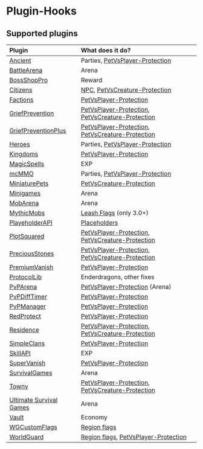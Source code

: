 # Plugin-Hooks

## Supported plugins

| Plugin | What does it do? |
| :--- | :--- |
| [Ancient](http://dev.bukkit.org/bukkit-plugins/ancient-rpg/) | Parties, [PetVsPlayer-Protection](pvp.md) |
| [BattleArena](https://www.spigotmc.org/resources/battle-arena.2164/) | Arena |
| [BossShopPro](https://www.spigotmc.org/resources/bossshoppro-the-most-powerful-chest-gui-shop-menu-plugin.25699/) | Reward |
| [Citizens](https://www.spigotmc.org/resources/citizens.13811/) | [NPC](npc.md), [PetVsCreature-Protection](pve.md) |
| [Factions](http://dev.bukkit.org/bukkit-plugins/factions/) | [PetVsPlayer-Protection](pvp.md) |
| [GriefPrevention](http://dev.bukkit.org/bukkit-plugins/grief-prevention/) | [PetVsPlayer-Protection](pvp.md), [PetVsCreature-Protection](pve.md) |
| [GriefPreventionPlus](https://github.com/KaiKikuchi/GriefPreventionPlus) | [PetVsPlayer-Protection](pvp.md), [PetVsCreature-Protection](pve.md) |
| [Heroes](http://dev.bukkit.org/bukkit-plugins/heroes/) | Parties, [PetVsPlayer-Protection](pvp.md) |
| [Kingdoms](https://www.spigotmc.org/resources/kingdoms-plugin-demo.6392/) | [PetVsPlayer-Protection](pvp.md) |
| [MagicSpells](http://dev.bukkit.org/bukkit-plugins/magicspells/) | EXP |
| [mcMMO](https://www.spigotmc.org/resources/mcmmo.2445/) | Parties, [PetVsPlayer-Protection](pvp.md) |
| [MiniaturePets](https://www.spigotmc.org/resources/⌾-miniaturepets-⌾-custom-mobs-great-for-eula.23991/) | [PetVsCreature-Protection](pve.md) |
| [Minigames](https://www.spigotmc.org/resources/minigames.19687/) | Arena |
| [MobArena](http://dev.bukkit.org/bukkit-plugins/mobarena/) | Arena |
| [MythicMobs](https://www.spigotmc.org/resources/⚔-mythicmobs-►the-1-custom-mob-creator◄.5702/) | [Leash Flags](../systems/leashflag.md) \(only 3.0+\) |
| [PlayeholderAPI](https://www.spigotmc.org/resources/placeholderapi.6245/) | [Placeholders](placeholder.md) |
| [PlotSquared](https://www.spigotmc.org/resources/mcmmo.2445/) | [PetVsPlayer-Protection](pvp.md), [PetVsCreature-Protection](pve.md) |
| [PreciousStones](https://www.spigotmc.org/resources/preciousstones.5270/) | [PetVsPlayer-Protection](pvp.md), [PetVsCreature-Protection](pve.md) |
| [PremiumVanish](https://www.spigotmc.org/resources/premiumvanish-stay-hidden-bungee-support.14404/) | [PetVsPlayer-Protection](pvp.md) |
| [ProtocolLib](https://www.spigotmc.org/resources/protocollib.1997/) | Enderdragons, other fixes |
| [PvPArena](https://www.spigotmc.org/resources/pvp-arena.16584/) | [PetVsPlayer-Protection](pvp.md) \(Arena\) |
| [PvPDiffTimer](https://www.spigotmc.org/resources/day-night-pvp-difficulty-cycle.21979/) | [PetVsPlayer-Protection](pvp.md) |
| [PvPManager](http://dev.bukkit.org/bukkit-plugins/pvpmanager/) | [PetVsPlayer-Protection](pvp.md) |
| [RedProtect](https://www.spigotmc.org/resources/redprotect-for-all-versions-anti-grief-server-protection.15841/updates) | [PetVsPlayer-Protection](https://github.com/xXKeyleXx/MyPet-Wiki/tree/07680434e1278c970819d5e9518888598106688b/plugins/hooks/PvP/README.md) |
| [Residence](http://dev.bukkit.org/bukkit-plugins/residence/) | [PetVsPlayer-Protection](pvp.md), [PetVsCreature-Protection](pve.md) |
| [SimpleClans](https://www.spigotmc.org/resources/simpleclans.5269/) | [PetVsPlayer-Protection](pvp.md) |
| [SkillAPI](https://www.spigotmc.org/resources/skillapi.4824/) | EXP |
| [SuperVanish](https://www.spigotmc.org/resources/supervanish-be-invisible.1331/) | [PetVsPlayer-Protection](pvp.md) |
| [SurvivalGames](https://www.spigotmc.org/resources/survival-games.17740/) | Arena |
| [Towny](http://towny.palmergames.com/) | [PetVsPlayer-Protection](pvp.md), [PetVsCreature-Protection](pve.md) |
| [Ultimate Survival Games](http://dev.bukkit.org/bukkit-plugins/ultimatesurvivalgames/) | Arena |
| [Vault](http://dev.bukkit.org/bukkit-plugins/vault/) | Economy |
| [WGCustomFlags](http://dev.bukkit.org/bukkit-plugins/worldguard-custom-flags/) | [Region flags](flags.md) |
| [WorldGuard](http://dev.bukkit.org/bukkit-plugins/worldguard/) | [Region flags](flags.md), [PetVsPlayer-Protection](pvp.md) |


